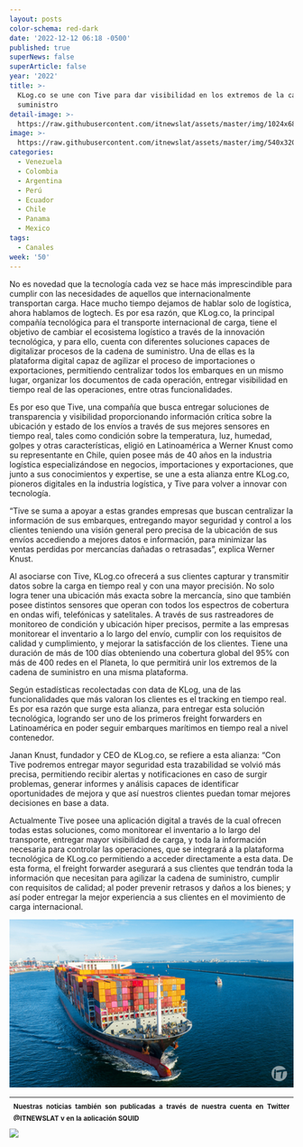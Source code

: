 ```yaml
---
layout: posts
color-schema: red-dark
date: '2022-12-12 06:18 -0500'
published: true
superNews: false
superArticle: false
year: '2022'
title: >-
  KLog.co se une con Tive para dar visibilidad en los extremos de la cadena de
  suministro
detail-image: >-
  https://raw.githubusercontent.com/itnewslat/assets/master/img/1024x680/buque-de-carga-g.jpg
image: >-
  https://raw.githubusercontent.com/itnewslat/assets/master/img/540x320/buque-de-carga-p.jpg
categories:
  - Venezuela
  - Colombia
  - Argentina
  - Perú
  - Ecuador
  - Chile
  - Panama
  - Mexico
tags:
  - Canales
week: '50'
---
```

No es novedad que la tecnología cada vez se hace más imprescindible para cumplir con las necesidades de aquellos que internacionalmente transportan carga. Hace mucho tiempo dejamos de hablar solo de logística, ahora hablamos de logtech. Es por esa razón, que KLog.co, la principal compañía tecnológica para el transporte internacional de carga, tiene el objetivo de cambiar el ecosistema logístico a través de la innovación tecnológica, y para ello, cuenta con diferentes soluciones capaces de digitalizar procesos de la cadena de suministro. Una de ellas es la plataforma digital capaz de agilizar el proceso de importaciones o exportaciones, permitiendo centralizar todos los embarques en un mismo lugar, organizar los documentos de cada operación, entregar visibilidad en tiempo real de las operaciones, entre otras funcionalidades.
 
Es por eso que Tive, una compañía que busca entregar soluciones de transparencia y visibilidad proporcionando información crítica sobre la ubicación y estado de los envíos a través de sus mejores sensores en tiempo real, tales como condición sobre la temperatura, luz, humedad, golpes y otras características, eligió en Latinoamérica a Werner Knust como su representante en Chile, quien posee más de 40 años en la industria logística especializándose en negocios, importaciones y exportaciones, que junto a sus conocimientos y expertise, se une a esta alianza entre KLog.co, pioneros digitales en la industria logística, y Tive para volver a innovar con tecnología.
 
“Tive se suma a apoyar a estas grandes empresas que buscan centralizar la información de sus embarques, entregando mayor seguridad y control a los clientes teniendo una visión general pero precisa de la ubicación de sus envíos accediendo a mejores datos e información, para minimizar las ventas perdidas por mercancías dañadas o retrasadas”, explica Werner Knust.
 
Al asociarse con Tive, KLog.co ofrecerá a sus clientes capturar y transmitir datos sobre la carga en tiempo real y con una mayor precisión. No solo logra tener una ubicación más exacta sobre la mercancía, sino que también posee distintos sensores que operan con todos los espectros de cobertura en ondas wifi, telefónicas y satelitales. A través de sus rastreadores de monitoreo de condición y ubicación hiper precisos, permite a las empresas monitorear el inventario a lo largo del envío, cumplir con los requisitos de calidad y cumplimiento, y mejorar la satisfacción de los clientes. Tiene una duración de más de 100 días obteniendo una cobertura global del 95% con más de 400 redes en el Planeta, lo que permitirá unir los extremos de la cadena de suministro en una misma plataforma.
 
Según estadísticas recolectadas con data de KLog, una de las funcionalidades que más valoran los clientes es el tracking en tiempo real. Es por esa razón que surge esta alianza, para entregar esta solución tecnológica, logrando ser uno de los primeros freight forwarders en Latinoamérica en poder seguir embarques marítimos en tiempo real a nivel contenedor.
 
Janan Knust, fundador y CEO de KLog.co, se refiere a esta alianza: “Con Tive podremos entregar mayor seguridad esta trazabilidad se volvió más precisa, permitiendo recibir alertas y notificaciones en caso de surgir problemas, generar informes y análisis capaces de identificar oportunidades de mejora y que así nuestros clientes puedan tomar mejores decisiones en base a data.
 
Actualmente Tive posee una aplicación digital a través de la cual ofrecen todas estas soluciones, como monitorear el inventario a lo largo del transporte, entregar mayor visibilidad de carga, y toda la información necesaria para controlar las operaciones, que se integrará a la plataforma tecnológica de KLog.co permitiendo a acceder directamente a esta data. De esta forma, el freight forwarder asegurará a sus clientes que tendrán toda la información que necesitan para agilizar la cadena de suministro, cumplir con requisitos de calidad; al poder prevenir retrasos y daños a los bienes; y así poder entregar la mejor experiencia a sus clientes en el movimiento de carga internacional. 

![](https://raw.githubusercontent.com/itnewslat/assets/master/img/540x320/buque-de-carga-p.jpg)

<table style="height: 42px;" width="569">
<tbody>
<tr>
<td style="text-align: justify;"><sub><strong>Nuestras noticias también son publicadas a través de nuestra cuenta en Twitter <a href="https://twitter.com/itnewslat?lang=es">@ITNEWSLAT</a> y en la aplicación <a href="https://squidapp.co/en/">SQUID</a></strong></sub></td>
</tr>
</tbody>
</table>

<img src="https://tracker.metricool.com/c3po.jpg?hash=56f88a41e39ab42c063cc51676587a04"/>